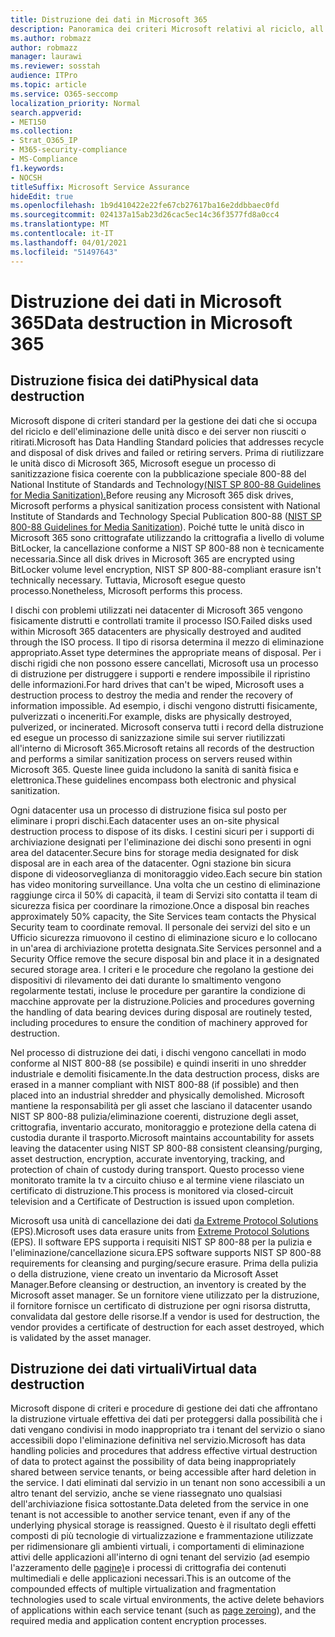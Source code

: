 ```yaml
---
title: Distruzione dei dati in Microsoft 365
description: Panoramica dei criteri Microsoft relativi al riciclo, all'eliminazione o alla distruzione delle unità disco e dei server dei data center di Microsoft 365.
ms.author: robmazz
author: robmazz
manager: laurawi
ms.reviewer: sosstah
audience: ITPro
ms.topic: article
ms.service: O365-seccomp
localization_priority: Normal
search.appverid:
- MET150
ms.collection:
- Strat_O365_IP
- M365-security-compliance
- MS-Compliance
f1.keywords:
- NOCSH
titleSuffix: Microsoft Service Assurance
hideEdit: true
ms.openlocfilehash: 1b9d410422e22fe67cb27617ba16e2ddbbaec0fd
ms.sourcegitcommit: 024137a15ab23d26cac5ec14c36f3577fd8a0cc4
ms.translationtype: MT
ms.contentlocale: it-IT
ms.lasthandoff: 04/01/2021
ms.locfileid: "51497643"
---
```

# <a name="data-destruction-in-microsoft-365"></a><span data-ttu-id="e2d0a-103">Distruzione dei dati in Microsoft 365</span><span class="sxs-lookup"><span data-stu-id="e2d0a-103">Data destruction in Microsoft 365</span></span>

## <a name="physical-data-destruction"></a><span data-ttu-id="e2d0a-104">Distruzione fisica dei dati</span><span class="sxs-lookup"><span data-stu-id="e2d0a-104">Physical data destruction</span></span>

<span data-ttu-id="e2d0a-105">Microsoft dispone di criteri standard per la gestione dei dati che si occupa del riciclo e dell'eliminazione delle unità disco e dei server non riusciti o ritirati.</span><span class="sxs-lookup"><span data-stu-id="e2d0a-105">Microsoft has Data Handling Standard policies that addresses recycle and disposal of disk drives and failed or retiring servers.</span></span> <span data-ttu-id="e2d0a-106">Prima di riutilizzare le unità disco di Microsoft 365, Microsoft esegue un processo di sanitizzazione fisica coerente con la pubblicazione speciale 800-88 del National Institute of Standards and Technology[(NIST SP 800-88 Guidelines for Media Sanitization).](https://nvlpubs.nist.gov/nistpubs/SpecialPublications/NIST.SP.800-88r1.pdf)</span><span class="sxs-lookup"><span data-stu-id="e2d0a-106">Before reusing any Microsoft 365 disk drives, Microsoft performs a physical sanitization process consistent with National Institute of Standards and Technology Special Publication 800-88 ([NIST SP 800-88 Guidelines for Media Sanitization](https://nvlpubs.nist.gov/nistpubs/SpecialPublications/NIST.SP.800-88r1.pdf)).</span></span> <span data-ttu-id="e2d0a-107">Poiché tutte le unità disco in Microsoft 365 sono crittografate utilizzando la crittografia a livello di volume BitLocker, la cancellazione conforme a NIST SP 800-88 non è tecnicamente necessaria.</span><span class="sxs-lookup"><span data-stu-id="e2d0a-107">Since all disk drives in Microsoft 365 are encrypted using BitLocker volume level encryption, NIST SP 800-88-compliant erasure isn't technically necessary.</span></span> <span data-ttu-id="e2d0a-108">Tuttavia, Microsoft esegue questo processo.</span><span class="sxs-lookup"><span data-stu-id="e2d0a-108">Nonetheless, Microsoft performs this process.</span></span>

<span data-ttu-id="e2d0a-109">I dischi con problemi utilizzati nei datacenter di Microsoft 365 vengono fisicamente distrutti e controllati tramite il processo ISO.</span><span class="sxs-lookup"><span data-stu-id="e2d0a-109">Failed disks used within Microsoft 365 datacenters are physically destroyed and audited through the ISO process.</span></span> <span data-ttu-id="e2d0a-110">Il tipo di risorsa determina il mezzo di eliminazione appropriato.</span><span class="sxs-lookup"><span data-stu-id="e2d0a-110">Asset type determines the appropriate means of disposal.</span></span> <span data-ttu-id="e2d0a-111">Per i dischi rigidi che non possono essere cancellati, Microsoft usa un processo di distruzione per distruggere i supporti e rendere impossibile il ripristino delle informazioni.</span><span class="sxs-lookup"><span data-stu-id="e2d0a-111">For hard drives that can't be wiped, Microsoft uses a destruction process to destroy the media and render the recovery of information impossible.</span></span> <span data-ttu-id="e2d0a-112">Ad esempio, i dischi vengono distrutti fisicamente, pulverizzati o inceneriti.</span><span class="sxs-lookup"><span data-stu-id="e2d0a-112">For example, disks are physically destroyed, pulverized, or incinerated.</span></span> <span data-ttu-id="e2d0a-113">Microsoft conserva tutti i record della distruzione ed esegue un processo di sanizzazione simile sui server riutilizzati all'interno di Microsoft 365.</span><span class="sxs-lookup"><span data-stu-id="e2d0a-113">Microsoft retains all records of the destruction and performs a similar sanitization process on servers reused within Microsoft 365.</span></span> <span data-ttu-id="e2d0a-114">Queste linee guida includono la sanità di sanità fisica e elettronica.</span><span class="sxs-lookup"><span data-stu-id="e2d0a-114">These guidelines encompass both electronic and physical sanitization.</span></span>

<span data-ttu-id="e2d0a-115">Ogni datacenter usa un processo di distruzione fisica sul posto per eliminare i propri dischi.</span><span class="sxs-lookup"><span data-stu-id="e2d0a-115">Each datacenter uses an on-site physical destruction process to dispose of its disks.</span></span> <span data-ttu-id="e2d0a-116">I cestini sicuri per i supporti di archiviazione designati per l'eliminazione dei dischi sono presenti in ogni area del datacenter.</span><span class="sxs-lookup"><span data-stu-id="e2d0a-116">Secure bins for storage media designated for disk disposal are in each area of the datacenter.</span></span> <span data-ttu-id="e2d0a-117">Ogni stazione bin sicura dispone di videosorveglianza di monitoraggio video.</span><span class="sxs-lookup"><span data-stu-id="e2d0a-117">Each secure bin station has video monitoring surveillance.</span></span> <span data-ttu-id="e2d0a-118">Una volta che un cestino di eliminazione raggiunge circa il 50% di capacità, il team di Servizi sito contatta il team di sicurezza fisica per coordinare la rimozione.</span><span class="sxs-lookup"><span data-stu-id="e2d0a-118">Once a disposal bin reaches approximately 50% capacity, the Site Services team contacts the Physical Security team to coordinate removal.</span></span> <span data-ttu-id="e2d0a-119">Il personale dei servizi del sito e un Ufficio sicurezza rimuovono il cestino di eliminazione sicuro e lo collocano in un'area di archiviazione protetta designata.</span><span class="sxs-lookup"><span data-stu-id="e2d0a-119">Site Services personnel and a Security Office remove the secure disposal bin and place it in a designated secured storage area.</span></span> <span data-ttu-id="e2d0a-120">I criteri e le procedure che regolano la gestione dei dispositivi di rilevamento dei dati durante lo smaltimento vengono regolarmente testati, incluse le procedure per garantire la condizione di macchine approvate per la distruzione.</span><span class="sxs-lookup"><span data-stu-id="e2d0a-120">Policies and procedures governing the handling of data bearing devices during disposal are routinely tested, including procedures to ensure the condition of machinery approved for destruction.</span></span>

<span data-ttu-id="e2d0a-121">Nel processo di distruzione dei dati, i dischi vengono cancellati in modo conforme al NIST 800-88 (se possibile) e quindi inseriti in uno shredder industriale e demoliti fisicamente.</span><span class="sxs-lookup"><span data-stu-id="e2d0a-121">In the data destruction process, disks are erased in a manner compliant with NIST 800-88 (if possible) and then placed into an industrial shredder and physically demolished.</span></span> <span data-ttu-id="e2d0a-122">Microsoft mantiene la responsabilità per gli asset che lasciano il datacenter usando NIST SP 800-88 pulizia/eliminazione coerenti, distruzione degli asset, crittografia, inventario accurato, monitoraggio e protezione della catena di custodia durante il trasporto.</span><span class="sxs-lookup"><span data-stu-id="e2d0a-122">Microsoft maintains accountability for assets leaving the datacenter using NIST SP 800-88 consistent cleansing/purging, asset destruction, encryption, accurate inventorying, tracking, and protection of chain of custody during transport.</span></span> <span data-ttu-id="e2d0a-123">Questo processo viene monitorato tramite la tv a circuito chiuso e al termine viene rilasciato un certificato di distruzione.</span><span class="sxs-lookup"><span data-stu-id="e2d0a-123">This process is monitored via closed-circuit television and a Certificate of Destruction is issued upon completion.</span></span>

<span data-ttu-id="e2d0a-124">Microsoft usa unità di cancellazione dei dati [da Extreme Protocol Solutions](https://www.enterprisedataerasure.com/) (EPS).</span><span class="sxs-lookup"><span data-stu-id="e2d0a-124">Microsoft uses data erasure units from [Extreme Protocol Solutions](https://www.enterprisedataerasure.com/) (EPS).</span></span> <span data-ttu-id="e2d0a-125">Il software EPS supporta i requisiti NIST SP 800-88 per la pulizia e l'eliminazione/cancellazione sicura.</span><span class="sxs-lookup"><span data-stu-id="e2d0a-125">EPS software supports NIST SP 800-88 requirements for cleansing and purging/secure erasure.</span></span> <span data-ttu-id="e2d0a-126">Prima della pulizia o della distruzione, viene creato un inventario da Microsoft Asset Manager.</span><span class="sxs-lookup"><span data-stu-id="e2d0a-126">Before cleansing or destruction, an inventory is created by the Microsoft asset manager.</span></span> <span data-ttu-id="e2d0a-127">Se un fornitore viene utilizzato per la distruzione, il fornitore fornisce un certificato di distruzione per ogni risorsa distrutta, convalidata dal gestore delle risorse.</span><span class="sxs-lookup"><span data-stu-id="e2d0a-127">If a vendor is used for destruction, the vendor provides a certificate of destruction for each asset destroyed, which is validated by the asset manager.</span></span>

## <a name="virtual-data-destruction"></a><span data-ttu-id="e2d0a-128">Distruzione dei dati virtuali</span><span class="sxs-lookup"><span data-stu-id="e2d0a-128">Virtual data destruction</span></span>

<span data-ttu-id="e2d0a-129">Microsoft dispone di criteri e procedure di gestione dei dati che affrontano la distruzione virtuale effettiva dei dati per proteggersi dalla possibilità che i dati vengano condivisi in modo inappropriato tra i tenant del servizio o siano accessibili dopo l'eliminazione definitiva nel servizio.</span><span class="sxs-lookup"><span data-stu-id="e2d0a-129">Microsoft has data handling policies and procedures that address effective virtual destruction of data to protect against the possibility of data being inappropriately shared between service tenants, or being accessible after hard deletion in the service.</span></span> <span data-ttu-id="e2d0a-130">I dati eliminati dal servizio in un tenant non sono accessibili a un altro tenant del servizio, anche se viene riassegnato uno qualsiasi dell'archiviazione fisica sottostante.</span><span class="sxs-lookup"><span data-stu-id="e2d0a-130">Data deleted from the service in one tenant is not accessible to another service tenant, even if any of the underlying physical storage is reassigned.</span></span> <span data-ttu-id="e2d0a-131">Questo è il risultato degli effetti composti di più tecnologie di virtualizzazione e frammentazione utilizzate per ridimensionare gli ambienti virtuali, i comportamenti di eliminazione attivi delle applicazioni all'interno di ogni tenant del servizio (ad esempio l'azzeramento delle [pagine)](/office365/securitycompliance/office-365-exchange-online-data-deletion#page-zeroing)e i processi di crittografia dei contenuti multimediali e delle applicazioni necessari.</span><span class="sxs-lookup"><span data-stu-id="e2d0a-131">This is an outcome of the compounded effects of multiple virtualization and fragmentation technologies used to scale virtual environments, the active delete behaviors of applications within each service tenant (such as [page zeroing](/office365/securitycompliance/office-365-exchange-online-data-deletion#page-zeroing)), and the required media and application content encryption processes.</span></span>